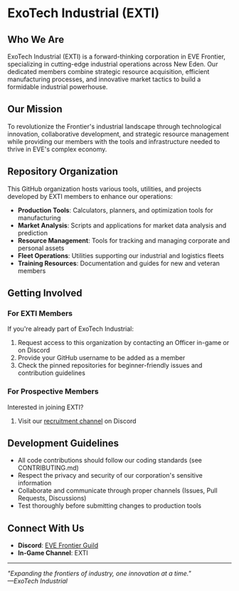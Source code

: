 # ExoTech Industrial (EXTI)

## Who We Are

ExoTech Industrial (EXTI) is a forward-thinking corporation in EVE Frontier, specializing in cutting-edge industrial operations across New Eden. Our dedicated members combine strategic resource acquisition, efficient manufacturing processes, and innovative market tactics to build a formidable industrial powerhouse.

## Our Mission

To revolutionize the Frontier's industrial landscape through technological innovation, collaborative development, and strategic resource management while providing our members with the tools and infrastructure needed to thrive in EVE's complex economy.

## Repository Organization

This GitHub organization hosts various tools, utilities, and projects developed by EXTI members to enhance our operations:

- **Production Tools**: Calculators, planners, and optimization tools for manufacturing
- **Market Analysis**: Scripts and applications for market data analysis and prediction
- **Resource Management**: Tools for tracking and managing corporate and personal assets
- **Fleet Operations**: Utilities supporting our industrial and logistics fleets
- **Training Resources**: Documentation and guides for new and veteran members

## Getting Involved

### For EXTI Members

If you're already part of ExoTech Industrial:
1. Request access to this organization by contacting an Officer in-game or on Discord
2. Provide your GitHub username to be added as a member
3. Check the pinned repositories for beginner-friendly issues and contribution guidelines

### For Prospective Members

Interested in joining EXTI?
1. Visit our [recruitment channel](https://discord.gg/ngx8jq5wYa) on Discord

## Development Guidelines

- All code contributions should follow our coding standards (see CONTRIBUTING.md)
- Respect the privacy and security of our corporation's sensitive information
- Collaborate and communicate through proper channels (Issues, Pull Requests, Discussions)
- Test thoroughly before submitting changes to production tools

## Connect With Us

- **Discord**: [EVE Frontier Guild](https://discord.gg/ngx8jq5wYa)
- **In-Game Channel**: EXTI

---

*"Expanding the frontiers of industry, one innovation at a time."*  
*—ExoTech Industrial*
